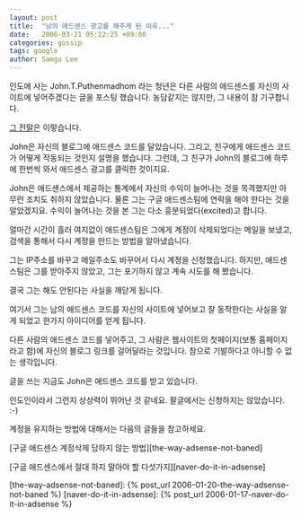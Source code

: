 ```yaml
---
layout: post
title:  "남의 애드센스 광고를 해주게 된 이유..."
date:   2006-03-21 05:22:25 +09:00
categories: gossip
tags: google
author: Samgu Lee
---
```

인도에 사는 John.T.Puthenmadhom 라는 청년은 다른 사람의 애드센스를 자신의 사이트에 넣어주겠다는 글을 포스팅 했습니다. 농담같지는 않지만, 그 내용이 참 기구합니다.

[그 전말](http://www.johntp.com/2006/03/20/put-your-google-ads-on-my-site-for-free/)은 이렇습니다.

John은 자신의 블로그에 애드센스 코드를 달았습니다. 그리고, 친구에게 애드센스 코드가 어떻게 작동되는 것인지 설명을 했습니다. 그런데, 그 친구가 John의 블로그에 하루에 한번씩 와서 애드센스 광고를 클릭한 것이지요.

John은 애드센스에서 제공하는 통계에서 자신의 수익이 늘어나는 것을 목격했지만 아무런 조치도 취하지 않았습니다. 물론 그는 구글 애드센스팀에 연락을 해야 한다는 것을 알았겠지요. 수익이 늘어나는 것을 본 그는 다소 흥분되었다(excited)고 합니다.

얼마간 시간이 흘러 여지없이 애드센스팀은 그에게 계정이 삭제되었다는 메일을 보냈고, 검색을 통해서 다시 계정을 만드는 방법을 알아냈습니다.

그는 IP주소를 바꾸고 메일주소도 바꾸어서 다시 계정을 신청했습니다. 하지만, 애드센스팀은 그를 받아주지 않았고, 그는 포기하지 않고 계속 시도를 해 봤습니다.

결국 그는 해도 안된다는 사실을 깨닫게 됩니다.

여기서 그는 남의 애드센스 코드를 자신의 사이트에 넣어보고 잘 동작한다는 사실을 알게 되었고 한가지 아이디어를 얻게 됩니다.

다른 사람의 애드센스 코드를 넣어주고, 그 사람은 웹사이트의 첫페이지(보통 홈페이지라고 함)에 자신의 블로그 링크를 걸어달라는 것입니다. 참으로 기발하다고 아니할 수 없는 생각입니다.

글을 쓰는 지금도 John은 애드센스 코드를 받고 있습니다.

인도인이라서 그런지 상상력이 뛰어난 것 같네요. 팔글에서는 신청하지는 않았습니다. :-)

계정을 유지하는 방법에 대해서는 다음의 글들을 참고하세요.

[구글 애드센스 계정삭제 당하지 않는 방법][the-way-adsense-not-baned]<br />

[구글 애드센스에서 절대 하지 말아야 할 다섯가지][naver-do-it-in-adsense]

[the-way-adsense-not-baned]: {% post_url 2006-01-20-the-way-adsense-not-baned %}
[naver-do-it-in-adsense]: {% post_url 2006-01-17-naver-do-it-in-adsense %}
